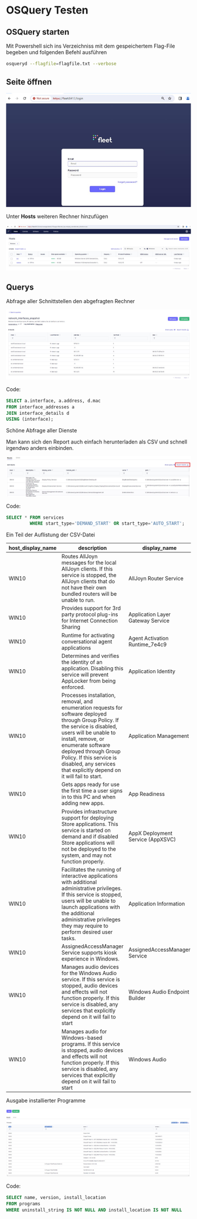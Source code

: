 # OSQuery Testen


## OSQuery starten

Mit Powershell sich ins Verzeichniss mit dem gespeichertem Flag-File begeben und folgenden Befehl ausführen

````bash
osqueryd --flagfile=flagfile.txt --verbose
````

## Seite öffnen


![Anmeldebildschirm fleet](../bilder/fleet4.jpg)

Unter **Hosts** weiteren Rechner hinzufügen

![Liste hinzugefügter Geräte](../bilder/fleet3.jpg)

## Querys

Abfrage aller Schnittstellen den abgefragten Rechner

![Report des Queries](../bilder/fleet5.jpg)

Code:

````sql
SELECT a.interface, a.address, d.mac 
FROM interface_addresses a 
JOIN interface_details d 
USING (interface);
````

Schöne Abfrage aller Dienste

Man kann sich den Report auch einfach herunterladen als CSV und schnell irgendwo anders einbinden.

![Report des Queries mit dem Hinweis zum Download-Button](../bilder/fleet6.jpg)

Code:

````sql
SELECT * FROM services 
         WHERE start_type='DEMAND_START' OR start_type='AUTO_START';
````

Ein Teil der Auflistung der CSV-Datei

| host_display_name                           | description                                                                                                           | display_name                                  | module_path                                   | name                                           | path                                                             | pid  | service_exit_code | service_type    | start_type    | status   | user_account                        | win32_exit_code |
| ------------------------------------------- | --------------------------------------------------------------------------------------------------------------------- | --------------------------------------------- | --------------------------------------------- | ---------------------------------------------- | ----------------------------------------------------------------- | ---- | ----------------- | --------------- | ------------- | -------- | ----------------------------------- | --------------- |
| WIN10                                       | Routes AllJoyn messages for the local AllJoyn clients. If this service is stopped, the AllJoyn clients that do not have their own bundled routers will be unable to run. | AllJoyn Router Service                       | C:\Windows\System32\AJRouter.dll             | AJRouter                                        | C:\Windows\system32\svchost.exe -k LocalServiceNetworkRestricted -p | 0    | 0                 | SHARE_PROCESS    | DEMAND_START   | STOPPED  | NT AUTHORITY\LocalService           | 1077            |
| WIN10                                       | Provides support for 3rd party protocol plug-ins for Internet Connection Sharing                                  | Application Layer Gateway Service            |                                               | ALG                                            | C:\Windows\System32\alg.exe                                     | 0    | 0                 | OWN_PROCESS      | DEMAND_START   | STOPPED  | NT AUTHORITY\LocalService           | 1077            |
| WIN10                                       | Runtime for activating conversational agent applications                                                             | Agent Activation Runtime_7e4c9               |                                               | AarSvc_7e4c9                                   | C:\Windows\system32\svchost.exe -k AarSvcGroup -p                 | 0    | 0                 | UNKNOWN          | DEMAND_START   | STOPPED  |                                   | 1077            |
| WIN10                                       | Determines and verifies the identity of an application. Disabling this service will prevent AppLocker from being enforced. | Application Identity                         | C:\Windows\System32\appidsvc.dll            | AppIDSvc                                       | C:\Windows\system32\svchost.exe -k LocalServiceNetworkRestricted -p | 0    | 0                 | SHARE_PROCESS    | DEMAND_START   | STOPPED  | NT Authority\LocalService            | 1077            |
| WIN10                                       | Processes installation, removal, and enumeration requests for software deployed through Group Policy. If the service is disabled, users will be unable to install, remove, or enumerate software deployed through Group Policy. If this service is disabled, any services that explicitly depend on it will fail to start. | Application Management                       | C:\Windows\System32\appmgmts.dll            | AppMgmt                                        | C:\Windows\system32\svchost.exe -k netsvcs -p                     | 0    | 0                 | SHARE_PROCESS    | DEMAND_START   | STOPPED  | LocalSystem                        | 1077            |
| WIN10                                       | Gets apps ready for use the first time a user signs in to this PC and when adding new apps.                         | App Readiness                                |                                               | AppReadiness                                   | C:\Windows\System32\svchost.exe -k AppReadiness -p                 | 0    | 0                 | SHARE_PROCESS    | DEMAND_START   | STOPPED  | LocalSystem                        | 1077            |
| WIN10                                       | Provides infrastructure support for deploying Store applications. This service is started on demand and if disabled Store applications will not be deployed to the system, and may not function properly. | AppX Deployment Service (AppXSVC)            | C:\Windows\system32\appxdeploymentserver.dll | AppXSvc                                        | C:\Windows\system32\svchost.exe -k wsappx -p                     | 0    | 0                 | SHARE_PROCESS    | DEMAND_START   | STOPPED  | LocalSystem                        | 0               |
| WIN10                                       | Facilitates the running of interactive applications with additional administrative privileges. If this service is stopped, users will be unable to launch applications with the additional administrative privileges they may require to perform desired user tasks. | Application Information                       | C:\Windows\System32\appinfo.dll             | Appinfo                                        | C:\Windows\system32\svchost.exe -k netsvcs -p                     | 0    | 0                 | SHARE_PROCESS    | DEMAND_START   | STOPPED  | LocalSystem                        | 1077            |
| WIN10                                       | AssignedAccessManager Service supports kiosk experience in Windows.                                                 | AssignedAccessManager Service                 | C:\Windows\System32\assignedaccessmanagersvc.dll | AssignedAccessManagerSvc                       | C:\Windows\system32\svchost.exe -k AssignedAccessManagerSvc      | 0    | 0                 | SHARE_PROCESS    | DEMAND_START   | STOPPED  | LocalSystem                        | 1077            |
| WIN10                                       | Manages audio devices for the Windows Audio service. If this service is stopped, audio devices and effects will not function properly. If this service is disabled, any services that explicitly depend on it will fail to start | Windows Audio Endpoint Builder               | C:\Windows\System32\AudioEndpointBuilder.dll | AudioEndpointBuilder                            | C:\Windows\System32\svchost.exe -k LocalSystemNetworkRestricted -p | 1136 | 0                 | SHARE_PROCESS    | AUTO_START      | RUNNING  | LocalSystem                        | 0               |
| WIN10                                       | Manages audio for Windows-based programs. If this service is stopped, audio devices and effects will not function properly. If this service is disabled, any services that explicitly depend on it will fail to start | Windows Audio                               | C:\Windows\System32\Audiosrv.dll             | Audiosrv                                       | C:\Windows\System32\svchost.exe -k LocalServiceNetworkRestricted -p | 1992 |

Ausgabe installierter Programme

![Resultat der Abfrage](../bilder/fleet7.jpg)

Code:

````sql
SELECT name, version, install_location
FROM programs
WHERE uninstall_string IS NOT NULL AND install_location IS NOT NULL
````